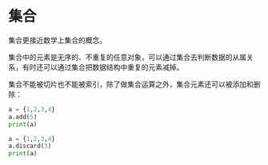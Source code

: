 # 集合

集合更接近数学上集合的概念。

集合中的元素是无序的、不重复的任意对象，可以通过集合去判断数据的从属关系，有时还可以通过集合把数据结构中重复的元素减掉。

集合不能被切片也不能被索引，除了做集合运算之外，集合元素还可以被添加和删除：

<div class="run"></div>

```python
a = {1,2,3,4}
a.add(5)
print(a)
```

<div class="run"></div>

```python
a = {1,2,3,4}
a.discard(3)
print(a)
```
